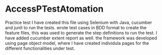 # AccessPTestAtomation
Practice test
I have created this file using Selenium with Java, cucumber and junit to run the tests. wrote test cases in BDD format to create the feature files, this was used to generate the step definitions to run the test. I have added cucumber extent report as well. the framework was developed using page object model, where I have created individula pages for the different functionalities under test.
